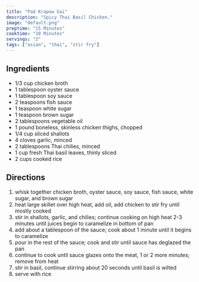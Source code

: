 ```yaml
---
title: "Pad Krapow Gai"
description: "Spicy Thai Basil Chicken."
image: "default.png"
preptime: "15 Minutes"
cooktime: "10 Minutes"
servings: "2"
tags: ["asian", "thai", "stir fry"]
---
```


## Ingredients
- 1/3 cup chicken broth
- 1 tablespoon oyster sauce
- 1 tablespoon soy sauce
- 2 teaspoons fish sauce
- 1 teaspoon white sugar
- 1 teaspoon brown sugar
- 2 tablespoons vegetable oil
- 1 pound boneless, skinless chicken thighs, chopped
- 1/4 cup sliced shallots
- 4 cloves garlic, minced
- 2 tablespoons Thai chilies, minced
- 1 cup fresh Thai basil leaves, thinly sliced
- 2 cups cooked rice

## Directions
1. whisk together chicken broth, oyster sauce, soy sauce, fish sauce, white sugar, and brown sugar
2. heat large skillet over high heat, add oil, add chicken to stir fry until mostly cooked
3. stir in shallots, garlic, and chilies; continue cooking on high heat 2-3 minutes until juices begin to caramelize in bottom of pan
4. add about a tablespoon of the sauce; cook about 1 minute until it begins to caramelize
5. pour in the rest of the sauce; cook and stir until sauce has deglazed the pan
6. continue to cook until sauce glazes onto the meat, 1 or 2 more minutes; remove from heat
7. stir in basil, continue stirring about 20 seconds until basil is wilted
8. serve with rice
